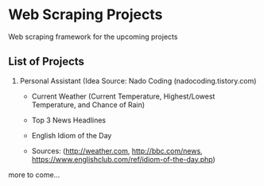 # Web Scraping Projects
Web scraping framework for the upcoming projects 

## List of Projects
1. Personal Assistant (Idea Source: Nado Coding (nadocoding.tistory.com)
   - Current Weather (Current Temperature, Highest/Lowest Temperature, and Chance of Rain)
   - Top 3 News Headlines 
   - English Idiom of the Day
   
   - Sources: (http://weather.com, http://bbc.com/news, https://www.englishclub.com/ref/idiom-of-the-day.php) 

more to come...
